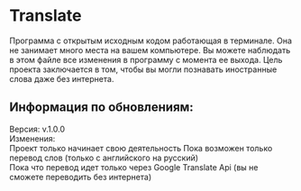 # Translate
Программа с открытым исходным кодом работающая в терминале. 
Она не занимает много места на вашем компьютере.
Вы можете наблюдать в этом файле все изменения в программу с момента ее выхода.
Цель проекта заключается в том, чтобы вы могли познавать иностранные слова даже без интернета.



Информация по обновлениям:
------------------------------------------
  Версия: v.1.0.0                          
  Изменения:                              
  Проект только начинает свою деятельность
  Пока возможен только перевод слов (только с английского на русский)      
  Пока что перевод идет только через Google Translate Api (вы не сможете переводить без интернета)
